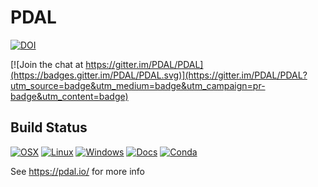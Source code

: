PDAL
====


[![DOI](https://zenodo.org/badge/DOI/10.5281/zenodo.2616780.svg)](https://doi.org/10.5281/zenodo.2616780)

[![Join the chat at https://gitter.im/PDAL/PDAL](https://badges.gitter.im/PDAL/PDAL.svg)](https://gitter.im/PDAL/PDAL?utm_source=badge&utm_medium=badge&utm_campaign=pr-badge&utm_content=badge)

## Build Status

[![OSX](https://github.com/PDAL/PDAL/workflows/OSX/badge.svg)](https://github.com/PDAL/PDAL/actions?query=workflow%3AOSX)
[![Linux](https://github.com/PDAL/PDAL/workflows/Linux/badge.svg)](https://github.com/PDAL/PDAL/actions?query=workflow%3ALinux)
[![Windows](https://github.com/PDAL/PDAL/workflows/Windows/badge.svg)](https://github.com/PDAL/PDAL/actions?query=workflow%3AWindows)
[![Docs](https://github.com/PDAL/PDAL/workflows/Docs/badge.svg)](https://github.com/PDAL/PDAL/actions?query=workflow%3ADocs)
[![Conda](https://github.com/PDAL/PDAL/workflows/Conda/badge.svg)](https://github.com/PDAL/PDAL/actions?query=workflow%3AConda)

See https://pdal.io/ for more info

